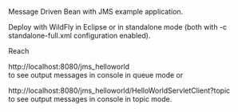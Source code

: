 Message Driven Bean with JMS example application.  

Deploy with WildFly in Eclipse or in standalone mode (both with -c standalone-full.xml configuration enabled).  

Reach  

http://localhost:8080/jms_helloworld  
to see output messages in console in queue mode or  

http://localhost:8080/jms_helloworld/HelloWorldServletClient?topic  
to see output messages in console in topic mode.

